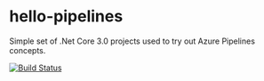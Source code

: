 # hello-pipelines
Simple set of .Net Core 3.0 projects used to try out Azure Pipelines concepts.

[![Build Status](https://dev.azure.com/zerobigDevOps/hello-pipelines/_apis/build/status/zer0big.hello-pipelines?branchName=master)](https://dev.azure.com/zerobigDevOps/hello-pipelines/_build/latest?definitionId=110&branchName=master)
